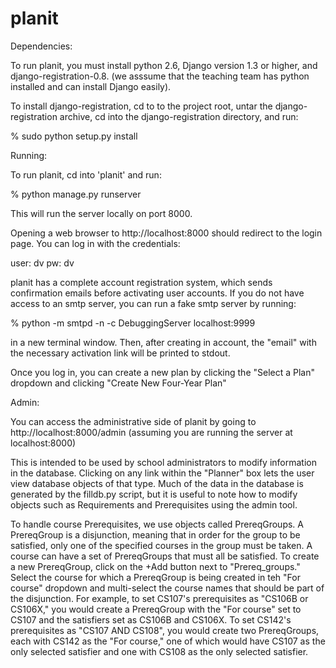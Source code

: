 planit
======

Dependencies:

To run planit, you must install python 2.6, Django version 1.3 or higher, and django-registration-0.8.
(we asssume that the teaching team has python installed and can install Django easily).

To install django-registration, cd to to the project root, untar the django-registration archive, cd into the django-registration directory, and run:

% sudo python setup.py install



Running:

To run planit, cd into 'planit' and run:

% python manage.py runserver

This will run the server locally on port 8000.

Opening a web browser to http://localhost:8000 should redirect to the login page. You can log in with the credentials:

user: dv
pw: dv

planit has a complete account registration system, which sends confirmation emails before activating user accounts. If you do not have access to an smtp server, you can run a fake smtp server by running:

% python -m smtpd -n -c DebuggingServer localhost:9999

in a new terminal window. Then, after creating in account, the "email" with the necessary activation link will be printed to stdout.

Once you log in, you can create a new plan by clicking the "Select a Plan" dropdown and clicking "Create New Four-Year Plan"



Admin:

You can access the administrative side of planit by going to http://localhost:8000/admin (assuming you are running the server at localhost:8000)

This is intended to be used by school administrators to modify information in the database. Clicking on any link within the "Planner" box lets the user view database objects of that type. Much of the data in the database is generated by the filldb.py script, but it is useful to note how to modify objects such as Requirements and Prerequisites using the admin tool.

To handle course Prerequisites, we use objects called PrereqGroups. A PrereqGroup is a disjunction, meaning that in order for the group to be satisfied, only one of the specified courses in the group must be taken. A course can have a set of PrereqGroups that must all be satisfied. To create a new PrereqGroup, click on the +Add button next to "Prereq_groups." Select the course for which a PrereqGroup is being created in teh "For course" dropdown and multi-select the course names that should be part of the disjunction. For example, to set CS107's prerequisites as "CS106B or CS106X," you would create a PrereqGroup with the "For course" set to CS107 and the satisfiers set as CS106B and CS106X. To set CS142's prerequisites as "CS107 AND CS108", you would create two PrereqGroups, each with CS142 as the "For course," one of which would have CS107 as the only selected satisfier and one with CS108 as the only selected satisfier.